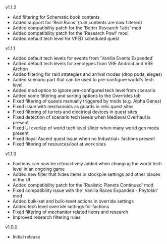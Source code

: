 
v1.1.2

- Add filtering for Schematic book contents
- Added support for 'Real Ruins' (ruin contents are now filtered)
- Added compatibility patch for the 'Better Research Tabs' mod
- Added compatibility patch for the 'Research Powl' mod
- Added default tech level for VFED scheduled quest

v1.1.1

- Added default tech levels for events from 'Vanilla Events Expanded'
- Added default tech levels for xenotypes from VRE Android and VRE Archon
- Added filtering for raid strategies and arrival modes (drop pods, sieges)
- Added scenario part that can be used to pre-configure world's tech level
- Added mod option to ignore pre-configured tech level from scenario
- Added some filtering and sorting options to the Overrides tab
- Fixed filtering of quests manually triggered by mods (e.g. Alpha Genes)
- Fixed issue with mechanoids as guards in relic quest sites
- Fixed filtering of turrets and electrical devices in quest sites
- Fixed detection of scenario tech levels when Medieval Overhaul is present
- Fixed UI overlap of world tech level slider when many world gen mods present
- Fixed Royal Ascent quest issue when no Industrial+ factions present
- Fixed filtering of resources/loot at work sites

v1.1.0

- Factions can now be retroactively added when changing the world tech level in an ongoing game
- Added new filter that hides items in stockpile settings and other places in the UI
- Added compatibility patch for the 'Realistic Planets Continued' mod
- Fixed compatibility issue with the 'Vanilla Races Expanded - Phytokin' mod
- Added bulk-set and bulk-reset actions in override settings
- Added tech level override settings for factions
- Fixed filtering of mechanitor related items and research
- Improved research filtering rules

v1.0.0

- Initial release
